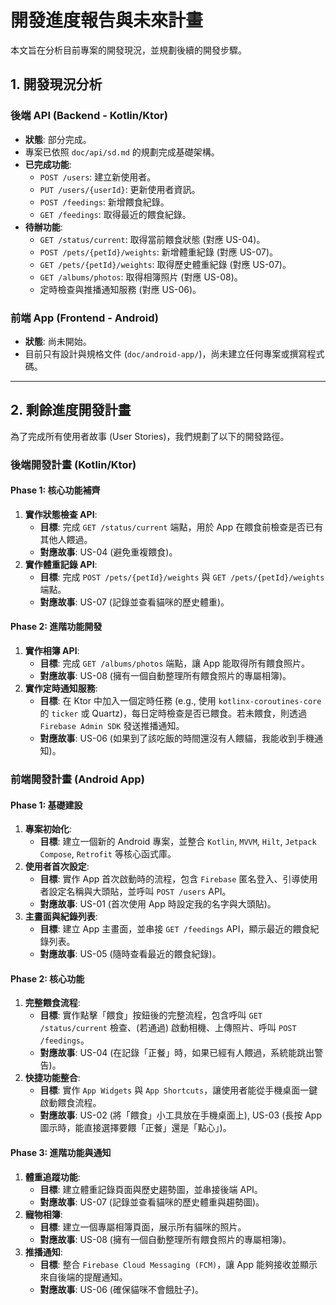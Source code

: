 # 開發進度報告與未來計畫

本文旨在分析目前專案的開發現況，並規劃後續的開發步驟。

## 1. 開發現況分析

### 後端 API (Backend - Kotlin/Ktor)

*   **狀態**: 部分完成。
*   專案已依照 `doc/api/sd.md` 的規劃完成基礎架構。
*   **已完成功能**:
    *   `POST /users`: 建立新使用者。
    *   `PUT /users/{userId}`: 更新使用者資訊。
    *   `POST /feedings`: 新增餵食紀錄。
    *   `GET /feedings`: 取得最近的餵食紀錄。
*   **待辦功能**:
    *   `GET /status/current`: 取得當前餵食狀態 (對應 US-04)。
    *   `POST /pets/{petId}/weights`: 新增體重紀錄 (對應 US-07)。
    *   `GET /pets/{petId}/weights`: 取得歷史體重紀錄 (對應 US-07)。
    *   `GET /albums/photos`: 取得相簿照片 (對應 US-08)。
    *   定時檢查與推播通知服務 (對應 US-06)。

### 前端 App (Frontend - Android)

*   **狀態**: 尚未開始。
*   目前只有設計與規格文件 (`doc/android-app/`)，尚未建立任何專案或撰寫程式碼。

---

## 2. 剩餘進度開發計畫

為了完成所有使用者故事 (User Stories)，我們規劃了以下的開發路徑。

### 後端開發計畫 (Kotlin/Ktor)

#### Phase 1: 核心功能補齊

1.  **實作狀態檢查 API**:
    *   **目標**: 完成 `GET /status/current` 端點，用於 App 在餵食前檢查是否已有其他人餵過。
    *   **對應故事**: US-04 (避免重複餵食)。
2.  **實作體重記錄 API**:
    *   **目標**: 完成 `POST /pets/{petId}/weights` 與 `GET /pets/{petId}/weights` 端點。
    *   **對應故事**: US-07 (記錄並查看貓咪的歷史體重)。

#### Phase 2: 進階功能開發

1.  **實作相簿 API**:
    *   **目標**: 完成 `GET /albums/photos` 端點，讓 App 能取得所有餵食照片。
    *   **對應故事**: US-08 (擁有一個自動整理所有餵食照片的專屬相簿)。
2.  **實作定時通知服務**:
    *   **目標**: 在 Ktor 中加入一個定時任務 (e.g., 使用 `kotlinx-coroutines-core` 的 `ticker` 或 Quartz)，每日定時檢查是否已餵食。若未餵食，則透過 `Firebase Admin SDK` 發送推播通知。
    *   **對應故事**: US-06 (如果到了該吃飯的時間還沒有人餵貓，我能收到手機通知)。

### 前端開發計畫 (Android App)

#### Phase 1: 基礎建設

1.  **專案初始化**:
    *   **目標**: 建立一個新的 Android 專案，並整合 `Kotlin`, `MVVM`, `Hilt`, `Jetpack Compose`, `Retrofit` 等核心函式庫。
2.  **使用者首次設定**:
    *   **目標**: 實作 App 首次啟動時的流程，包含 `Firebase` 匿名登入、引導使用者設定名稱與大頭貼，並呼叫 `POST /users` API。
    *   **對應故事**: US-01 (首次使用 App 時設定我的名字與大頭貼)。
3.  **主畫面與紀錄列表**:
    *   **目標**: 建立 App 主畫面，並串接 `GET /feedings` API，顯示最近的餵食紀錄列表。
    *   **對應故事**: US-05 (隨時查看最近的餵食紀錄)。

#### Phase 2: 核心功能

1.  **完整餵食流程**:
    *   **目標**: 實作點擊「餵食」按鈕後的完整流程，包含呼叫 `GET /status/current` 檢查、(若通過) 啟動相機、上傳照片、呼叫 `POST /feedings`。
    *   **對應故事**: US-04 (在記錄「正餐」時，如果已經有人餵過，系統能跳出警告)。
2.  **快捷功能整合**:
    *   **目標**: 實作 `App Widgets` 與 `App Shortcuts`，讓使用者能從手機桌面一鍵啟動餵食流程。
    *   **對應故事**: US-02 (將「餵食」小工具放在手機桌面上), US-03 (長按 App 圖示時，能直接選擇要餵「正餐」還是「點心」)。

#### Phase 3: 進階功能與通知

1.  **體重追蹤功能**:
    *   **目標**: 建立體重記錄頁面與歷史趨勢圖，並串接後端 API。
    *   **對應故事**: US-07 (記錄並查看貓咪的歷史體重與趨勢圖)。
2.  **寵物相簿**:
    *   **目標**: 建立一個專屬相簿頁面，展示所有貓咪的照片。
    *   **對應故事**: US-08 (擁有一個自動整理所有餵食照片的專屬相簿)。
3.  **推播通知**:
    *   **目標**: 整合 `Firebase Cloud Messaging (FCM)`，讓 App 能夠接收並顯示來自後端的提醒通知。
    *   **對應故事**: US-06 (確保貓咪不會餓肚子)。
